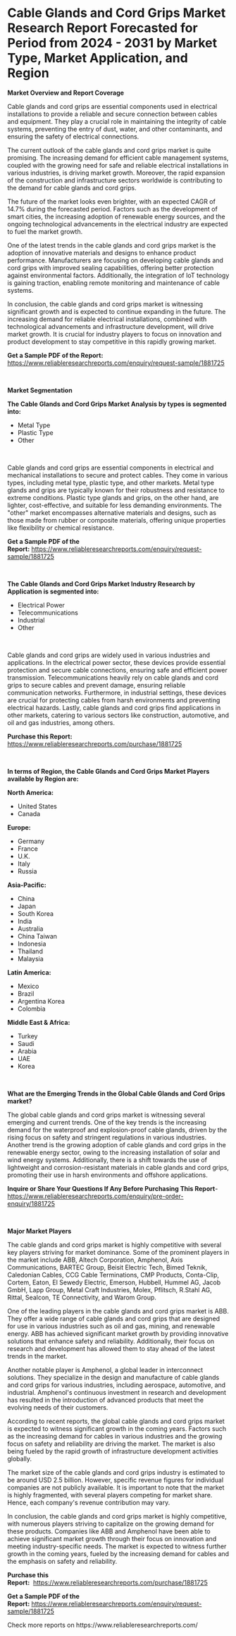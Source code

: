 <p><h1>Cable Glands and Cord Grips Market Research Report Forecasted for Period from 2024 -  2031 by Market Type, Market Application, and Region</h1></p><p><strong>Market Overview and Report Coverage</strong></p>
<p><p>Cable glands and cord grips are essential components used in electrical installations to provide a reliable and secure connection between cables and equipment. They play a crucial role in maintaining the integrity of cable systems, preventing the entry of dust, water, and other contaminants, and ensuring the safety of electrical connections.</p><p>The current outlook of the cable glands and cord grips market is quite promising. The increasing demand for efficient cable management systems, coupled with the growing need for safe and reliable electrical installations in various industries, is driving market growth. Moreover, the rapid expansion of the construction and infrastructure sectors worldwide is contributing to the demand for cable glands and cord grips.</p><p>The future of the market looks even brighter, with an expected CAGR of 14.7% during the forecasted period. Factors such as the development of smart cities, the increasing adoption of renewable energy sources, and the ongoing technological advancements in the electrical industry are expected to fuel the market growth.</p><p>One of the latest trends in the cable glands and cord grips market is the adoption of innovative materials and designs to enhance product performance. Manufacturers are focusing on developing cable glands and cord grips with improved sealing capabilities, offering better protection against environmental factors. Additionally, the integration of IoT technology is gaining traction, enabling remote monitoring and maintenance of cable systems.</p><p>In conclusion, the cable glands and cord grips market is witnessing significant growth and is expected to continue expanding in the future. The increasing demand for reliable electrical installations, combined with technological advancements and infrastructure development, will drive market growth. It is crucial for industry players to focus on innovation and product development to stay competitive in this rapidly growing market.</p></p>
<p><strong>Get a Sample PDF of the Report:</strong> <a href="https://www.reliableresearchreports.com/enquiry/request-sample/1881725">https://www.reliableresearchreports.com/enquiry/request-sample/1881725</a></p>
<p>&nbsp;</p>
<p><strong>Market Segmentation</strong></p>
<p><strong>The Cable Glands and Cord Grips Market Analysis by types is segmented into:</strong></p>
<p><ul><li>Metal Type</li><li>Plastic Type</li><li>Other</li></ul></p>
<p>&nbsp;</p>
<p><p>Cable glands and cord grips are essential components in electrical and mechanical installations to secure and protect cables. They come in various types, including metal type, plastic type, and other markets. Metal type glands and grips are typically known for their robustness and resistance to extreme conditions. Plastic type glands and grips, on the other hand, are lighter, cost-effective, and suitable for less demanding environments. The "other" market encompasses alternative materials and designs, such as those made from rubber or composite materials, offering unique properties like flexibility or chemical resistance.</p></p>
<p><strong>Get a Sample PDF of the Report:</strong>&nbsp;<a href="https://www.reliableresearchreports.com/enquiry/request-sample/1881725">https://www.reliableresearchreports.com/enquiry/request-sample/1881725</a></p>
<p>&nbsp;</p>
<p><strong>The Cable Glands and Cord Grips Market Industry Research by Application is segmented into:</strong></p>
<p><ul><li>Electrical Power</li><li>Telecommunications</li><li>Industrial</li><li>Other</li></ul></p>
<p>&nbsp;</p>
<p><p>Cable glands and cord grips are widely used in various industries and applications. In the electrical power sector, these devices provide essential protection and secure cable connections, ensuring safe and efficient power transmission. Telecommunications heavily rely on cable glands and cord grips to secure cables and prevent damage, ensuring reliable communication networks. Furthermore, in industrial settings, these devices are crucial for protecting cables from harsh environments and preventing electrical hazards. Lastly, cable glands and cord grips find applications in other markets, catering to various sectors like construction, automotive, and oil and gas industries, among others.</p></p>
<p><strong>Purchase this Report:</strong>&nbsp; <a href="https://www.reliableresearchreports.com/purchase/1881725">https://www.reliableresearchreports.com/purchase/1881725</a></p>
<p>&nbsp;</p>
<p><strong>In terms of Region, the Cable Glands and Cord Grips Market Players available by Region are:</strong></p>
<p>
    <p> <strong> North America: </strong>
        <ul>
            <li>United States</li>
            <li>Canada</li>
        </ul>
        </p> 
    <p> <strong> Europe: </strong>
        <ul>
            <li>Germany</li>
            <li>France</li>
            <li>U.K.</li>
            <li>Italy</li>
            <li>Russia</li>
        </ul>
        </p> 
    <p> <strong> Asia-Pacific: </strong>
        <ul>
            <li>China</li>
            <li>Japan</li>
            <li>South Korea</li>
            <li>India</li>
            <li>Australia</li>
            <li>China Taiwan</li>
            <li>Indonesia</li>
            <li>Thailand</li>
            <li>Malaysia</li>
        </ul>
        </p> 
    <p> <strong> Latin America: </strong>
        <ul>
            <li>Mexico</li>
            <li>Brazil</li>
            <li>Argentina Korea</li>
            <li>Colombia</li>
        </ul>
        </p> 
    <p> <strong> Middle East & Africa: </strong>
        <ul>
            <li>Turkey</li>
            <li>Saudi</li>
            <li>Arabia</li>
            <li>UAE</li>
            <li>Korea</li>
        </ul>
    </p>
    </p>
<p>&nbsp;</p>
<p><strong>What are the Emerging Trends in the Global Cable Glands and Cord Grips market?</strong></p>
<p><p>The global cable glands and cord grips market is witnessing several emerging and current trends. One of the key trends is the increasing demand for the waterproof and explosion-proof cable glands, driven by the rising focus on safety and stringent regulations in various industries. Another trend is the growing adoption of cable glands and cord grips in the renewable energy sector, owing to the increasing installation of solar and wind energy systems. Additionally, there is a shift towards the use of lightweight and corrosion-resistant materials in cable glands and cord grips, promoting their use in harsh environments and offshore applications.</p></p>
<p><strong>Inquire or Share Your Questions If Any Before Purchasing This Report</strong>- <a href="https://www.reliableresearchreports.com/enquiry/pre-order-enquiry/1881725">https://www.reliableresearchreports.com/enquiry/pre-order-enquiry/1881725</a></p>
<p>&nbsp;</p>
<p><strong>Major Market Players</strong></p>
<p><p>The cable glands and cord grips market is highly competitive with several key players striving for market dominance. Some of the prominent players in the market include ABB, Altech Corporation, Amphenol, Axis Communications, BARTEC Group, Beisit Electric Tech, Bimed Teknik, Caledonian Cables, CCG Cable Terminations, CMP Products, Conta-Clip, Cortem, Eaton, El Sewedy Electric, Emerson, Hubbell, Hummel AG, Jacob GmbH, Lapp Group, Metal Craft Industries, Molex, Pflitsch, R.Stahl AG, Rittal, Sealcon, TE Connectivity, and Warom Group.</p><p>One of the leading players in the cable glands and cord grips market is ABB. They offer a wide range of cable glands and cord grips that are designed for use in various industries such as oil and gas, mining, and renewable energy. ABB has achieved significant market growth by providing innovative solutions that enhance safety and reliability. Additionally, their focus on research and development has allowed them to stay ahead of the latest trends in the market.</p><p>Another notable player is Amphenol, a global leader in interconnect solutions. They specialize in the design and manufacture of cable glands and cord grips for various industries, including aerospace, automotive, and industrial. Amphenol's continuous investment in research and development has resulted in the introduction of advanced products that meet the evolving needs of their customers.</p><p>According to recent reports, the global cable glands and cord grips market is expected to witness significant growth in the coming years. Factors such as the increasing demand for cables in various industries and the growing focus on safety and reliability are driving the market. The market is also being fueled by the rapid growth of infrastructure development activities globally.</p><p>The market size of the cable glands and cord grips industry is estimated to be around USD 2.5 billion. However, specific revenue figures for individual companies are not publicly available. It is important to note that the market is highly fragmented, with several players competing for market share. Hence, each company's revenue contribution may vary.</p><p>In conclusion, the cable glands and cord grips market is highly competitive, with numerous players striving to capitalize on the growing demand for these products. Companies like ABB and Amphenol have been able to achieve significant market growth through their focus on innovation and meeting industry-specific needs. The market is expected to witness further growth in the coming years, fueled by the increasing demand for cables and the emphasis on safety and reliability.</p></p>
<p><strong>Purchase this Report:</strong>&nbsp;&nbsp;<a href="https://www.reliableresearchreports.com/purchase/1881725">https://www.reliableresearchreports.com/purchase/1881725</a></p>
<p></p>
<p><strong>Get a Sample PDF of the Report:</strong>&nbsp;<a href="https://www.reliableresearchreports.com/enquiry/request-sample/1881725">https://www.reliableresearchreports.com/enquiry/request-sample/1881725</a></p>
<p>Check more reports on https://www.reliableresearchreports.com/</p>